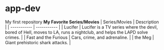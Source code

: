 # app-dev
My first repository
**My Favorite Series/Movies**
| Series/Movies | Description |
| ----------- | ----------- |
| Lucifer | Lucifer is a TV series where the devil, bored of Hell, moves to LA, runs a nightclub, and helps the LAPD solve crimes. |
| Fast and the Furious | Cars, crime, and adrenaline. |
| the Meg | Giant prehistoric shark attacks. |

